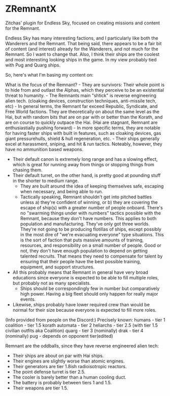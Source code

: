 # ZRemnantX
Zitchas' plugin for Endless Sky, focused on creating missions and content for the Remnant.

Endless Sky has many interesting factions, and I particularly like both the Wanderers and the Remnant. That being said, there appears to be a fair bit of content (and interest) already for the Wanderers, and not much for the Remnant. So I want to change that. Also, I think their ships are the coolest and most interesting looking ships in the game. In my view probably tied with Pug and Quarg ships.

So, here's what I'm basing my content on:

What is the focus of the Remnant?
	- They are survivors: Their whole point is to hide from and outlast the Alphas, which they perceive to be an existential threat to humanity. 
	- The Remnants main "shtick" is reverse engineering alien tech. (cloaking devices, construction techniques, anti-missile tech, etc)
	- In general terms, the Remnant far exceed Republic, Syndicate, and Free World factions. They are theoretically on about the same level as the Hai, but with random bits that are on par with or better than the Korath, and are on course to quickly outpace the Hai. (Hai are stagnant, Remnant are enthusiastially pushing forward)
	- In more specific terms, they are notable for having faster ships with built in features, such as cloaking devices, gas giant pressurehulls, shield & hull regeneration, etc. 
	- Their ships generally excel at harassment, sniping, and hit & run tactics. Noteably, however, they have no ammunition based weapons. 
  - Their default canon is extremely long range and has a slowing effect, which is great for running away from things or stopping things from chasing them.
  - Their default turret, on the other hand, is pretty good at pounding stuff in the shorter to medium range.
	- They are built around the idea of keeping themselves safe, escaping when necessary, and being able to run. 
	- Tactically speaking, Remnant shouldn't get into pitched battles unless 
    a) they're confident of winning, or 
    b) they are covering the escape of ship(s) with a greater number of people onboard. 
    There's no "swarming things under with numbers" tactics possible with the Remnant, because they don't have numbers. This applies to both population and manufacturing. They've only got three worlds. They're not going to be producing flotillas of ships, except possibly in the most dire of "we're evacuating everyone" type situations. This is the sort of faction that puts massive amounts of training, resources, and responsibility on a small number of people. Good or not, they don't have enough population to depend on getting talented recruits. That means they need to compensate for talent by ensuring that their people have the best possible training, equipment, and support structures.
  - All this probably means that Remnant in general have very broad educations since everyone is expected to be able to fill multiple roles, but probably not as many specialists. 
	- Ships should be correspondingly few in number but comparatively high power. Having a big fleet should only happen for really major events. 
  - Likewise, ships probably have lower required crew than would be normal for their size because everyone is expected to fill more roles. 

(Info provided from people on the Discord:)
Precisely known: 
humans - tier 1
coalition - tier 1.5
korath automata - tier 2
heliarchs - tier 2.5 (with tier 1.5 civilian outfits aka Coalition)
quarg - tier 3 (nominally)
drak - tier 4 (nominally)
pug - depends on opponent tier(edited)	

Remnant are the oddballs, since they have reverse engineered alien tech:
 - Their ships are about on par with Hai ships. 
 - Their engines are slightly worse than atomic engines. 
 - Their generators are tier 1.8ish radioisotropic reactors. 
 - The point defense turret is tier 2.5. 
 - The cooler is barely better than a human cooling duct. 
 - The battery is probably between tiers 1 and 1.5. 
 - Their weapons are tier 1.5.	
 
 
